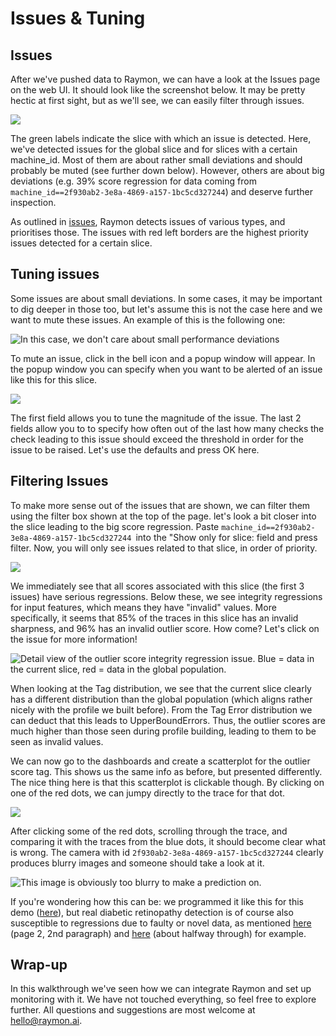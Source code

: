 # Issues & Tuning

## Issues

After we've pushed data to Raymon, we can have a look at the Issues page on the web UI. It should look like the screenshot below. It may be pretty hectic at first sight, but as we'll see, we can easily filter through issues.&#x20;

![](<../.gitbook/assets/image (17) (1).png>)

The green labels indicate the slice with which an issue is detected. Here, we've detected issues for the global slice and for slices with a certain machine\_id. Most of them are about rather small deviations and should probably be muted (see further down below). However, others are about big deviations (e.g. 39% score regression for data coming from `machine_id==2f930ab2-3e8a-4869-a157-1bc5cd327244`) and deserve further inspection.

As outlined in [issues](issues-and-tuning.md#issues), Raymon detects issues of various types, and prioritises those. The issues with red left borders are the highest priority issues detected for a certain slice.&#x20;

## Tuning issues

Some issues are about small deviations. In some cases, it may be important to dig deeper in those too, but let's assume this is not the case here and we want to mute these issues. An example of this is the following one:

![In this case, we don't care about small performance deviations](<../.gitbook/assets/image (24).png>)

To mute an issue, click in the bell icon and a popup window will appear. In the popup window you can specify when you want to be alerted of an issue like this for this slice.

![](<../.gitbook/assets/image (18).png>)

The first field allows you to tune the magnitude of the issue. The last 2 fields allow you to to specify how often out of the last how many checks the check leading to this issue should exceed the threshold in order for the issue to be raised. Let's use the defaults and press OK here.&#x20;

## Filtering Issues

To make more sense out of the issues that are shown, we can filter them using the filter box shown at the top of the page. let's look a bit closer into the slice leading to the big score regression. Paste `machine_id==2f930ab2-3e8a-4869-a157-1bc5cd327244 `into the "Show only for slice: field and press filter. Now, you will only see issues related to that slice, in order of priority.

![](<../.gitbook/assets/image (17).png>)

We immediately see that all scores associated with this slice (the first 3 issues) have serious regressions. Below these, we see integrity regressions for input features, which means they have "invalid" values. More specifically, it seems that 85% of the traces in this slice has an invalid sharpness, and 96% has an invalid outlier score. How come? Let's click on the issue for more information!

![Detail view of the outlier score integrity regression issue. Blue = data in the current slice, red = data in the global population.](<../.gitbook/assets/image (23).png>)

When looking at the Tag distribution, we see that the current slice clearly has a different distribution than the global population (which aligns rather nicely with the profile we built before). From the Tag Error distribution we can deduct that this leads to UpperBoundErrors. Thus, the outlier scores are much higher than those seen during profile building, leading to them to be seen as invalid values.

We can now go to the dashboards and create a scatterplot for the outlier score tag. This shows us the same info as before, but presented differently. The nice thing here is that this scatterplot is clickable though. By clicking on one of the red dots, we can jumpy directly to the trace for that dot.

![](<../.gitbook/assets/image (22).png>)

After clicking some of the red dots, scrolling through the trace, and comparing it with the traces from the blue dots, it should become clear what is wrong. The camera with id `2f930ab2-3e8a-4869-a157-1bc5cd327244` clearly produces blurry images and someone should take a look at it.

![This image is obviously too blurry to make a prediction on.](<../.gitbook/assets/image (21).png>)

If you're wondering how this can be: we programmed it like this for this demo ([here](https://github.com/raymon-ai/raymon-demos/blob/96639ee4a40bc346d8cb34963dfc7de41a283826/retinopathy/retinopathy/base\_raymon\_actuals.py#L118)), but real diabetic retinopathy detection is of course also susceptible to regressions due to faulty or novel data, as mentioned [here](https://research.google/pubs/pub49953.pdf) (page 2, 2nd paragraph) and [here](https://www.theguardian.com/technology/2021/oct/20/ai-projects-to-tackle-racial-inequality-in-uk-healthcare-says-javid) (about halfway through) for example.

## Wrap-up

In this walkthrough we've seen how we can integrate Raymon and set up monitoring with it. We have not touched everything, so feel free to explore further. All questions and suggestions are most welcome at [hello@raymon.ai](mailto:hello@raymon.ai).&#x20;

